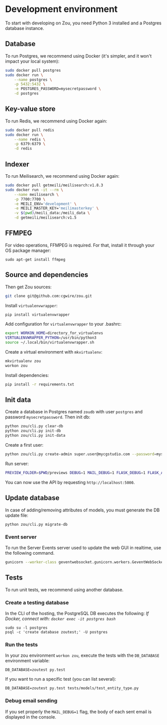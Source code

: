 # Development environment

To start with developing on Zou, you need Python 3 installed and a
Postgres database instance.

## Database

To run Postgres, we recommend using Docker (it's simpler, and it won't impact
your local system):

```bash
sudo docker pull postgres
sudo docker run \
    --name postgres \
    -p 5432:5432 \
    -e POSTGRES_PASSWORD=mysecretpassword \
    -d postgres
```

## Key-value store

To run Redis, we recommend using Docker again:

```bash
sudo docker pull redis
sudo docker run \
    --name redis \
    -p 6379:6379 \
    -d redis
```

## Indexer

To run Meilisearch, we recommend using Docker again:

```bash
sudo docker pull getmeili/meilisearch:v1.8.3
sudo docker run -it --rm \
    --name meilisearch \
    -p 7700:7700 \
    -e MEILI_ENV='development' \
    -e MEILI_MASTER_KEY='meilimasterkey' \
    -v $(pwd)/meili_data:/meili_data \
    -d getmeili/meilisearch:v1.5
```

## FFMPEG

For video operations, FFMPEG is required. For that, install it through your OS package manager:

```
sudo apt-get install ffmpeg
```


## Source and dependencies

Then get Zou sources:

```bash
git clone git@github.com:cgwire/zou.git
```

Install `virtualenvwrapper`:

```bash
pip install virtualenvwrapper
```

Add configuration for `virtualenvwrapper` to your .bashrc:

```bash
export WORKON_HOME=directory_for_virtualenvs
VIRTUALENVWRAPPER_PYTHON=/usr/bin/python3
source ~/.local/bin/virtualenvwrapper.sh
```

Create a virtual environment with `mkvirtualenv`:

```bash
mkvirtualenv zou
workon zou
```

Install dependencies:

```bash
pip install -r requirements.txt
```

## Init data

Create a database in Postgres named `zoudb` with user `postgres` and password
`mysecretpassword`. Then init db:

```bash
python zou/cli.py clear-db
python zou/cli.py init-db
python zou/cli.py init-data
```

Create a first user:

```bash
python zou/cli.py create-admin super.user@mycgstudio.com --password=mysecretpassword
```

Run server:

```bash
PREVIEW_FOLDER=$PWD/previews DEBUG=1 MAIL_DEBUG=1 FLASK_DEBUG=1 FLASK_APP=zou.app INDEXER_KEY=meilimasterkey python zou/debug.py
```

You can now use the API by requesting `http://localhost:5000`.


## Update database
In case of adding/removing attributes of models, you must generate the DB update file:

```
python zou/cli.py migrate-db
```

### Event server

To run the Server Events server used to update the web GUI in realtime, use the
following command.

```bash
gunicorn --worker-class geventwebsocket.gunicorn.workers.GeventWebSocketWorker -b 127.0.0.1:5001 -w 1 zou.event_stream:app
```

## Tests

To run unit tests, we recommend using another database. 

### Create a testing database

In the CLI of the hosting, the PostgreSQL DB executes the following:
*If Docker, connect with: `docker exec -it postgres bash`*

```
sudo su -l postgres
psql -c 'create database zoutest;' -U postgres
```

### Run the tests

In your zou environment `workon zou`, execute the tests with the `DB_DATABASE` environment variable:

```
DB_DATABASE=zoutest py.test
```

If you want to run a specific test (you can list several):

```
DB_DATABASE=zoutest py.test tests/models/test_entity_type.py
```

### Debug email sending

If you set properly the `MAIL_DEBUG=1` flag, the body of each sent email is
displayed in the console.

